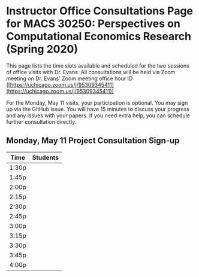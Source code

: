 # Instructor Office Consultations Page for MACS 30250: Perspectives on Computational Economics Research (Spring 2020)


This page lists the time slots available and scheduled for the two sessions of office visits with Dr. Evans. All consultations will be held via Zoom meeting on Dr. Evans' Zoom meeting office hour ID ([https://uchicago.zoom.us/j/95309345411](https://uchicago.zoom.us/j/95309345411))

For the Monday, May 11 visits, your participation is optional. You may sign up via the GitHub issue. You will have 15 minutes to discuss your progress and any issues with your papers. If you need extra help, you can schedule further consultation directly.

## Monday, May 11 Project Consultation Sign-up

| Time  | Students      |
|-------|---------------|
| 1:30p |               |
| 1:45p |               |
| 2:00p |               |
| 2:15p |               |
| 2:30p |               |
| 2:45p |               |
| 3:00p |               |
| 3:15p |               |
| 3:30p |               |
| 3:45p |               |
| 4:00p |               |
